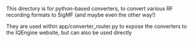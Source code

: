 This directory is for python-based converters, to convert various RF recording formats to SigMF (and maybe even the other way!)

They are used within app/converter_router.py to expose the converters to the IQEngine website, but can also be used directly